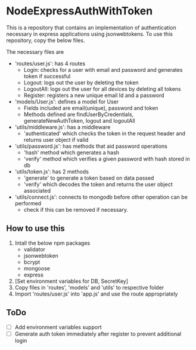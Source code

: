 # NodeExpressAuthWithToken

This is a repository that contains an implementation of authentication necessary in express applications using jsonwebtokens. To use this repository, copy the below files.

The necessary files are
- 'routes/user.js': has 4 routes
    - Login: checks for a user with email and password and generates token if successful
    - Logout: logs out the user by deleting the token
    - LogoutAll: logs out the user for all devices by deleting all tokens
    - Register: registers a new unique email Id and a password
- 'models/User.js': defines a model for User
    - Fields included are email(unique), password and token
    - Methods defined are findUserByCredentials, generateNewAuthToken, logout and logoutAll 
- 'utils/middleware.js': has a middleware
    - 'authenticated' which checks the token in the request header and returns user object if valid
- 'utils/password.js': has methods that aid password operations
    - 'hash' method which generates a hash
    - 'verify' method which verifies a given password with hash stored in db
- 'utils/token.js': has 2 methods 
    - 'generate' to generate a token based on data passed
    - 'verify' which decodes the token and returns the user object associated
- 'utils/connect.js': connects to mongodb before other operation can be performed
    - check if this can be removed if necessary.

## How to use this
1. Intall the below npm packages
    - validator
    - jsonwebtoken
    - bcrypt
    - mongoose
    - express
2. [Set environment variables for DB, SecretKey]
3. Copy files in 'routes', 'models' and 'utils' to respective folder
4. Import 'routes/user.js' into 'app.js' and use the route appropriately

## ToDo
- [ ] Add environment variables support
- [ ] Generate auth token immediately after register to prevent additional login